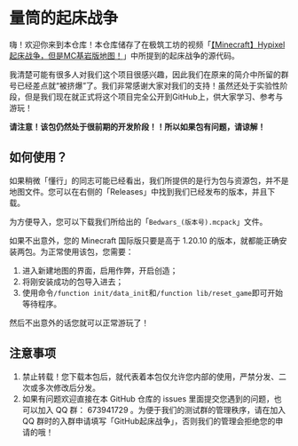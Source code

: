 # 量筒的起床战争

嗨！欢迎你来到本仓库！本仓库储存了在极筑工坊的视频「[【Minecraft】Hypixel起床战争，但是MC基岩版地图！](https://www.bilibili.com/video/BV1Jv421C7ev/)」中所提到的起床战争的源代码。

我清楚可能有很多人对我们这个项目很感兴趣，因此我们在原来的简介中所留的群号已经差点就“被挤爆”了。我们非常感谢大家对我们的支持！虽然还处于实验性阶段，但是我们现在就正式将这个项目完全公开到GitHub上，供大家学习、参考与游玩！

**请注意！该包仍然处于很前期的开发阶段！！所以如果包有问题，请谅解！**

## 如何使用？

如果稍微「懂行」的同志可能已经看出，我们所提供的是行为包与资源包，并不是地图文件。您可以在右侧的「Releases」中找到我们已经发布的版本，并且下载。

为方便导入，您可以下载我们所给出的「`Bedwars_(版本号).mcpack`」文件。

如果不出意外，您的 Minecraft 国际版只要是高于 1.20.10 的版本，就都能正确安装两包。为正常使用该包，您需要：

1. 进入新建地图的界面，启用作弊，开启创造；
2. 将刚安装成功的包导入进去；
3. 使用命令`/function init/data_init`和`/function lib/reset_game`即可开始等待程序。

然后不出意外的话您就可以正常游玩了！

## 注意事项

1. 禁止转载！您下载本包后，就代表着本包仅允许您内部的使用，严禁分发、二次或多次修改后分发。
2. 如果有问题欢迎直接在本 GitHub 仓库的 issues 里面提交您遇到的问题，也可以加入 QQ 群： 673941729 。为便于我们的测试群的管理秩序，请在加入 QQ 群时的入群申请填写「GitHub起床战争」，否则我们的管理会拒绝您的申请的哦！
